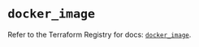 # `docker_image`

Refer to the Terraform Registry for docs: [`docker_image`](https://registry.terraform.io/providers/kreuzwerker/docker/3.1.2/docs/resources/image).
